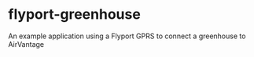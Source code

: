 flyport-greenhouse
==================

An example application using a Flyport GPRS to connect a greenhouse to AirVantage
